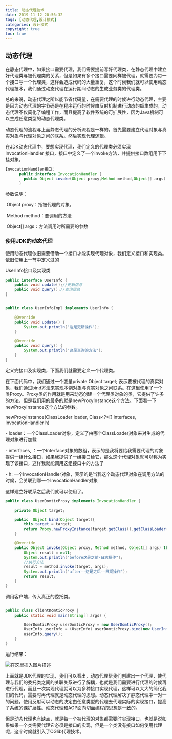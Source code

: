 ```yaml
---
title: 动态代理技术
date: 2019-11-12 20:56:32
tags: [动态代理,设计模式]
categories: 设计模式
copyright: true
toc: true
---
```


## 动态代理

在静态代理中，如果接口需要代理，我们需要提前写好代理类，在静态代理中建立好代理类与被代理类的关系，但是如果有多个接口需要同样被代理，就需要为每一个接口写一个代理类，这样会造成代码的大量重复，这个时候我们就可以使用动态代理技术，我们通过动态代理在运行期间动态的生成业务类的代理类。

总的来说，动态代理之所以能节省代码量，在需要代理的时候进行动态代理，主要是因为动态代理的字节码是在程序运行的时候由反射机制进行动态的额生成的，动态代理不仅简化了编程工作，而且提高了软件系统的可扩展性，因为Java机制可以生成任意类型的动态代理类。

<!--more-->

动态代理的流程与上面静态代理的分析流程是一样的，首先需要建立代理对象与真实对象与代理对象之间的联系。然后实现代理逻辑。

在JDK动态代理中，要想实现代理，我们定义的代理类必须实现 InvocationHandler 接口，接口中定义了一个invoke方法，并提供接口数组用下下挂对象。



```java
InvocationHandler接口： 
      public interface InvocationHandler { 
      	public Object invoke(Object proxy,Method method,Object[] args) throws Throwable; 
      }
```

参数说明： 

​           Object proxy：指被代理的对象。 

​           Method method：要调用的方法 

​          Object[] args：方法调用时所需要的参数 



### 使用JDK的动态代理

使用动态代理依旧需要借助一个接口才能实现代理对象，我们定义接口和实现类。依旧使用上一节中定义过的 

UserInfo接口及实现类

```java
public interface UserInfo {
    public void update();//更新信息
    public void query();//查询信息
}
```

```java

public class UserInfoImpl implements UserInfo {

    @Override
    public void update() {
        System.out.println("这是更新操作");
    }

    @Override
    public void query() {
        System.out.println("这是查询的方法");
    }
}
```



定义完接口及实现类，下面我们就需要定义一个代理类。

在下面代码中，我们通过一个变量private Object target; 表示要被代理的真实对象，我们通过bind方法来实现本例对象与真实对象之间联系。在这里使用了一个类Proxy。Proxy类的作用就是用来动态创建一个代理类对象的类，它提供了许多的方法，但是我们用的最多的就是newProxyInstance这个方法。下面看一下newProxyInstance这个方法的参数。

newProxyInstance(ClassLoader loader, Class<?>[] interfaces, InvocationHandler h)



\- loader：一个ClassLoader对象，定义了由哪个ClassLoader对象来对生成的代理对象进行加载

\- interfaces, ：一个Interface对象的数组，表示的是我将要给我需要代理的对象提供一组什么接口，如果我提供了一组接口给它，那么这个代理对象就可以称为实现了该接口，这样我就能调用这组接口中的方法了

\- h: 一个InvocationHandler对象，表示的是当我这个动态代理对象在调用方法的时候，会关联到哪一个InvocationHandler对象

这样建立好联系之后我们就可以使用了。



```java
public class UserDomticProxy implements InvocationHandler {

    private Object target;

    public  Object bind(Object target){
        this.target = target;
        return Proxy.newProxyInstance(target.getClass().getClassLoader(), target.getClass().getInterfaces(),this);
    }

    @Override
    public Object invoke(Object proxy, Method method, Object[] args) throws Throwable {
        Object result = null;
        System.out.println("before这是之前-日志操作");
        //执行方法
        result = method.invoke(target, args);
        System.out.println("after--这是之后--日期操作");
        return result;
    }
}
```

调用客户端，传入真正的委托类。



```java

public class clientDomticProxy {
    public static void main(String[] args) {

        UserDomticProxy userDomticProxy = new UserDomticProxy();
        UserInfo userInfo = (UserInfo) userDomticProxy.bind(new UserInfoImpl());
        userInfo.query();
    }
}
```

运行结果：

![在这里插入图片描述](https://img-blog.csdnimg.cn/20191114204602571.png)



上面就是JDK代理的实现，我们可以看出，动态代理帮我们创建出一个代理，使代理与我们的委托类之间的关联关系进行了解耦，也就是我们需要进行代理的时候再进行代理，而且一次实现代理就可以为多种接口实现代理，这样可以大大的简化我们的代码，需要时再代理就是动态代理的思想。动态代理解决了静态代理中一对一的问题，使用反射可以动态的决定由任意类型的代理去代理实际的实现接口，提高了系统的课扩展性。动态代理和AOP面向切面编程的思想是一致的。



但是动态代理也有缺点，就是每一个被代理的对象都需要时实现接口，也就是说如果如果一个类需要代理它必须是接口的实现，但是一个类没有接口如何使用代理呢，这个时候就引入了CGlib代理技术。

















